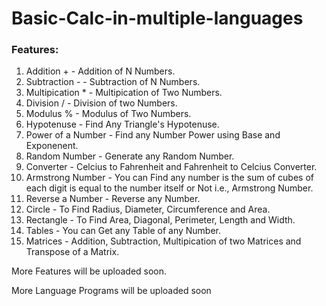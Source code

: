 # Basic-Calc-in-multiple-languages 

### Features:
1. Addition + - Addition of N Numbers.
2. Subtraction - - Subtraction of N Numbers.
3. Multipication * - Multipication of Two Numbers.
4. Division / - Division of two Numbers.
5. Modulus % - Modulus of Two Numbers.
6. Hypotenuse - Find Any Triangle's Hypotenuse.
7. Power of a Number - Find any Number Power using Base and Exponenent.
8. Random Number - Generate any Random Number.
9. Converter - Celcius to Fahrenheit and Fahrenheit to Celcius Converter.
10. Armstrong Number - You can Find any number is the sum of cubes of each digit is equal to the number itself or Not i.e., Armstrong Number.
11. Reverse a Number - Reverse any Number.
12. Circle - To Find Radius, Diameter, Circumference and Area.
13. Rectangle - To Find Area, Diagonal, Perimeter, Length and Width.
14. Tables - You can Get any Table of any Number.
15. Matrices - Addition, Subtraction, Multipication of two Matrices and Transpose of a Matrix.

More Features will be uploaded soon.


More Language Programs will be uploaded soon

